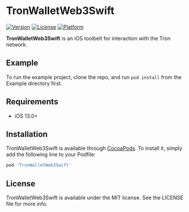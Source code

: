 # TronWalletWeb3Swift

[![Version](https://img.shields.io/cocoapods/v/TronWalletWeb3Swift.svg?style=flat)](https://cocoapods.org/pods/TronWalletWeb3Swift)
[![License](https://img.shields.io/cocoapods/l/TronWalletWeb3Swift.svg?style=flat)](https://cocoapods.org/pods/TronWalletWeb3Swift)
[![Platform](https://img.shields.io/cocoapods/p/TronWalletWeb3Swift.svg?style=flat)](https://cocoapods.org/pods/TronWalletWeb3Swift)

**TronWalletWeb3Swift** is an iOS toolbelt for interaction with the Tron network.

## Example

To run the example project, clone the repo, and run `pod install` from the Example directory first.

## Requirements

- iOS 13.0+

## Installation

TronWalletWeb3Swift is available through [CocoaPods](https://cocoapods.org). To install
it, simply add the following line to your Podfile:

```ruby
pod 'TronWalletWeb3Swift'
```
## License

TronWalletWeb3Swift is available under the MIT license. See the LICENSE file for more info.
